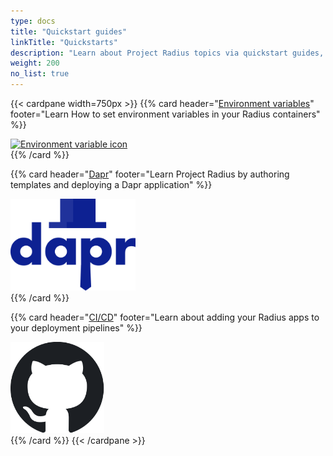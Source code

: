 ```yaml
---
type: docs
title: "Quickstart guides"
linkTitle: "Quickstarts"
description: "Learn about Project Radius topics via quickstart guides, complete with code samples"
weight: 200
no_list: true
---
```


{{< cardpane width=750px >}}
{{% card header="[Environment variables](./environment-variables)" footer="Learn How to set environment variables in your Radius containers" %}}
<div class="text-center">
  <a href="./environment-variables">
    <img src="./environment-variables/envvar.svg" alt="Environment variable icon" width="150px">
  </a>
</div>
{{% /card %}}

{{% card header="[Dapr](./dapr-quickstart)" footer="Learn Project Radius by authoring templates and deploying a Dapr application" %}}
<div class="text-center">
  <a href="./dapr-quickstart">
    <img src="./dapr-quickstart/dapr-microservices.svg" alt="Dapr logo" width="200px">
  </a>
</div>
{{% /card %}}

{{% card header="[CI/CD](./cicd-quickstart)" footer="Learn about adding your Radius apps to your deployment pipelines" %}}
<div class="text-center">
  <a href="./cicd-quickstart">
    <img src="github-logo.png" alt="GitHub logo" width="150px">
  </a>
</div>
{{% /card %}}
{{< /cardpane >}}
